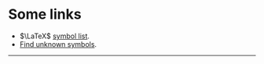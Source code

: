 # Some links
* $\LaTeX$ [symbol list](https://tug.ctan.org/info/symbols/comprehensive/symbols-a4.pdf).
* [Find unknown symbols](http://detexify.kirelabs.org/classify.html).

---
